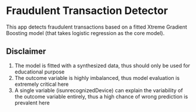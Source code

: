 # Fraudulent Transaction Detector

This app detects fraudulent transactions based on a fitted Xtreme Gradient Boosting model (that takes logistic regression as the core model). 

## Disclaimer
1. The model is fitted with a synthesized data, thus should only be used for educational purpose
2. The outcome variable is highly imbalanced, thus model evaluation is extremely critical here
3. A single variable (isunrecognizedDevice) can explain the variability of the outcome variable entirely, thus a high chance of wrong prediction is prevalent here